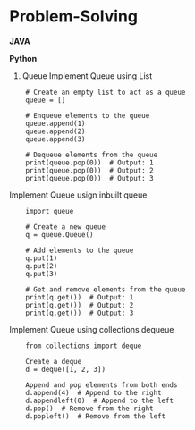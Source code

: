 # Problem-Solving


**JAVA**









**Python**

1. Queue
Implement Queue using List
```
    # Create an empty list to act as a queue
    queue = []

    # Enqueue elements to the queue
    queue.append(1)
    queue.append(2)
    queue.append(3)

    # Dequeue elements from the queue
    print(queue.pop(0))  # Output: 1
    print(queue.pop(0))  # Output: 2
    print(queue.pop(0))  # Output: 3
```
Implement Queue usign inbuilt queue
```
    import queue

    # Create a new queue
    q = queue.Queue()

    # Add elements to the queue
    q.put(1)
    q.put(2)
    q.put(3)

    # Get and remove elements from the queue
    print(q.get())  # Output: 1
    print(q.get())  # Output: 2
    print(q.get())  # Output: 3

```

Implement Queue using collections dequeue
```
    from collections import deque

    Create a deque
    d = deque([1, 2, 3])

    Append and pop elements from both ends
    d.append(4)  # Append to the right
    d.appendleft(0)  # Append to the left
    d.pop()  # Remove from the right
    d.popleft()  # Remove from the left

```
